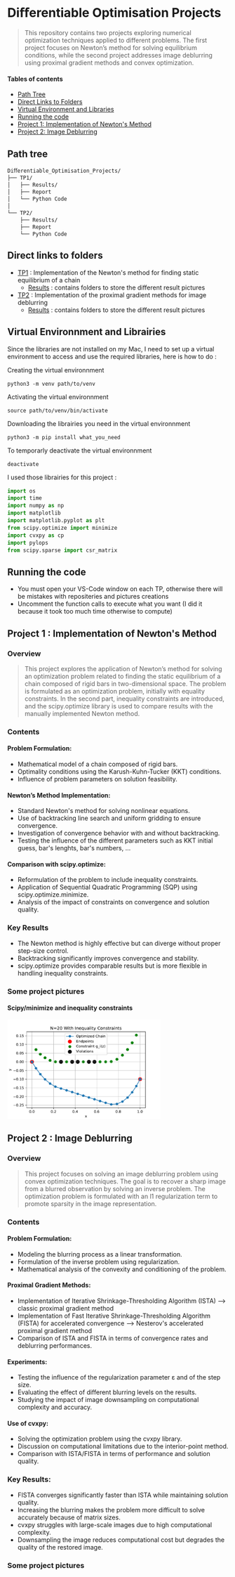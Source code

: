 # Diﬀerentiable Optimisation Projects
> This repository contains two projects exploring numerical optimization techniques applied to different problems. The first project focuses on Newton’s method for solving equilibrium conditions, while the second project addresses image deblurring using proximal gradient methods and convex optimization.

#### Tables of contents
* [Path Tree](#path-tree)
* [Direct Links to Folders](#direct-links-to-folders)  
* [Virtual Environment and Libraries](#virtual-environment-and-libraries)  
* [Running the code](#running-the-code) 
* [Project 1: Implementation of Newton's Method](#project-1-implementation-of-newtons-method)
* [Project 2: Image Deblurring](#project-2-image-deblurring)

## Path tree
```
Diﬀerentiable_Optimisation_Projects/
├── TP1/
│   ├── Results/                
│   ├── Report    
│   └── Python Code
│
└── TP2/
    ├── Results/              
    ├── Report    
    └── Python Code     
```

## Direct links to folders
* [TP1](./TP1/) : Implementation of the Newton's method for finding static equilibrium of a chain
    * [Results](./TP1/Results/) : contains folders to store the different result pictures
* [TP2](./TP2/) : Implementation of the proximal gradient methods for image deblurring  
    * [Results](./TP2/Results/) : contains folders to store the different result pictures

## Virtual Environnment and Librairies
Since the libraries are not installed on my Mac, I need to set up a virtual environment to access and use the required libraries, here is how to do :

Creating the virtual environnment
```
python3 -m venv path/to/venv
```
Activating the virtual environnment
```
source path/to/venv/bin/activate
```
Downloading the librairies you need in the virtual environnment
```
python3 -m pip install what_you_need
```
To temporarly deactivate the virtual environnment
```
deactivate 
```

I used those librairies for this project : 
```py
import os
import time
import numpy as np
import matplotlib
import matplotlib.pyplot as plt 
from scipy.optimize import minimize
import cvxpy as cp
import pylops
from scipy.sparse import csr_matrix
```

## Running the code 
* You must open your VS-Code window on each TP, otherwise there will be mistakes with repositeries and pictures creations
* Uncomment the function calls to execute what you want (I did it because it took too much time otherwise to compute)


## Project 1 : Implementation of Newton's Method

### Overview
> This project explores the application of Newton’s method for solving an optimization problem related to finding the static equilibrium of a chain composed of rigid bars in two-dimensional space. The problem is formulated as an optimization problem, initially with equality constraints. In the second part, inequality constraints are introduced, and the scipy.optimize library is used to compare results with the manually implemented Newton method.

### Contents

#### Problem Formulation:
* Mathematical model of a chain composed of rigid bars.
* Optimality conditions using the Karush-Kuhn-Tucker (KKT) conditions.
* Influence of problem parameters on solution feasibility.

#### Newton’s Method Implementation:
* Standard Newton's method for solving nonlinear equations.
* Use of backtracking line search and uniform gridding to ensure convergence.
* Investigation of convergence behavior with and without backtracking.
* Testing the influence of the different parameters such as KKT initial guess, bar's lenghts, bar's numbers, …

#### Comparison with scipy.optimize:
* Reformulation of the problem to include inequality constraints.
* Application of Sequential Quadratic Programming (SQP) using scipy.optimize.minimize.
* Analysis of the impact of constraints on convergence and solution quality.

### Key Results
* The Newton method is highly effective but can diverge without proper step-size control.
* Backtracking significantly improves convergence and stability.
* scipy.optimize provides comparable results but is more flexible in handling inequality constraints.

### Some project pictures 

#### Scipy/minimize and inequality constraints
<img src="./TP1/Results/Scipy_Optimization/N20_constraints.pdf" alt="scipy_method_inequality" width="350" height="225"/>


## Project 2 : Image Deblurring 

### Overview
> This project focuses on solving an image deblurring problem using convex optimization techniques. The goal is to recover a sharp image from a blurred observation by solving an inverse problem. The optimization problem is formulated with an l1 regularization term to promote sparsity in the image representation.

### Contents

#### Problem Formulation:
* Modeling the blurring process as a linear transformation.
* Formulation of the inverse problem using regularization.
* Mathematical analysis of the convexity and conditioning of the problem.

#### Proximal Gradient Methods:
* Implementation of Iterative Shrinkage-Thresholding Algorithm (ISTA) --> classic proximal gradient method
* Implementation of Fast Iterative Shrinkage-Thresholding Algorithm (FISTA) for accelerated convergence --> Nesterov's accelerated proximal gradient method
* Comparison of ISTA and FISTA in terms of convergence rates and deblurring performances.

#### Experiments:
* Testing the influence of the regularization parameter ε and of the step size.
* Evaluating the effect of different blurring levels on the results.
* Studying the impact of image downsampling on computational complexity and accuracy.

#### Use of cvxpy:
* Solving the optimization problem using the cvxpy library.
* Discussion on computational limitations due to the interior-point method.
* Comparison with ISTA/FISTA in terms of performance and solution quality.

### Key Results:
* FISTA converges significantly faster than ISTA while maintaining solution quality.
* Increasing the blurring makes the problem more difficult to solve accurately because of matrix sizes.
* cvxpy struggles with large-scale images due to high computational complexity.
* Downsampling the image reduces computational cost but degrades the quality of the restored image.

### Some project pictures 

